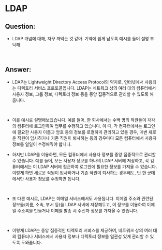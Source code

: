 # LDAP

## Question: 

- LDAP 개념에 대해, 자꾸 까먹는 것 같아. 기억에 쉽게 남도록 예시를 들어 설명 부탁해

<br>

## Answer:

- LDAP는 Lightweight Directory Access Protocol의 약자로, 인터넷에서 사용되는 디렉토리 서비스 프로토콜입니다. LDAP는 네트워크 상의 여러 대의 컴퓨터에서 사용자 정보, 그룹 정보, 디렉토리 정보 등을 중앙 집중적으로 관리할 수 있도록 해줍니다.

<br>

- 이를 예시로 설명해보겠습니다. 예를 들어, 한 회사에서는 수백 명의 직원들이 각각의 컴퓨터에 로그인하여 업무를 수행하고 있습니다. 이 때, 각 컴퓨터에서는 로그인에 필요한 사용자 이름과 암호 등의 정보를 로컬하게 관리하고 있을 경우, 매번 새로운 직원이 입사하거나 기존 직원이 퇴사하는 등의 경우마다 모든 컴퓨터에서 사용자 정보를 일일이 수정해줘야 합니다.

- 하지만 LDAP를 이용하면, 모든 컴퓨터에서 사용자 정보를 중앙 집중적으로 관리할 수 있습니다. 예를 들어, 모든 사용자 정보를 하나의 LDAP 서버에 저장하고, 각 컴퓨터에서는 이 LDAP 서버에 접근하여 로그인에 필요한 정보를 가져올 수 있습니다. 이렇게 하면 새로운 직원이 입사하거나 기존 직원이 퇴사하는 경우에도, 단 한 군데에서만 사용자 정보를 수정하면 됩니다.

<br>

- 또 다른 예시로, LDAP는 이메일 서비스에서도 사용됩니다. 이메일 주소와 관련된 정보들(이름, 소속, 부서 등)을 LDAP 서버에 저장해두고, 이 정보를 이용하여 이메일 주소록을 만들거나 이메일 발송 시 수신자 정보를 가져올 수 있습니다.

<br>

- 이렇게 LDAP는 중앙 집중적인 디렉토리 서비스를 제공하여, 네트워크 상의 여러 대의 컴퓨터나 서비스에서 사용자 정보나 디렉토리 정보를 일관성 있게 관리할 수 있도록 도와줍니다.

<br>